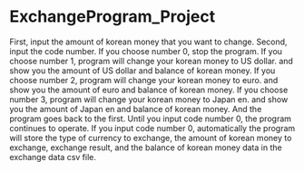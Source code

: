 # ExchangeProgram_Project
First, input the amount of korean money that you want to change.
Second, input the code number.
If you choose number 0, stop the program.
If you choose number 1, program will change your korean money to US dollar. and show you the amount of US dollar and balance of korean money.
If you choose number 2, program will change your korean money to euro. and show you the amount of euro and balance of korean money.
If you choose number 3, program will change your korean money to Japan en. and show you the amount of Japan en and balance of korean money.
And the program goes back to the first.
Until you input code number 0, the program continues to operate.
If you input code number 0, automatically the program will store the type of currency to exchange, the amount of korean money to exchange, exchange result, and the balance of korean money data in the exchange data csv file.
